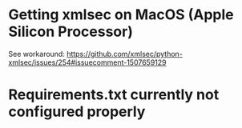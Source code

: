 # Getting xmlsec on MacOS (Apple Silicon Processor)
See workaround: https://github.com/xmlsec/python-xmlsec/issues/254#issuecomment-1507659129

# Requirements.txt currently not configured properly